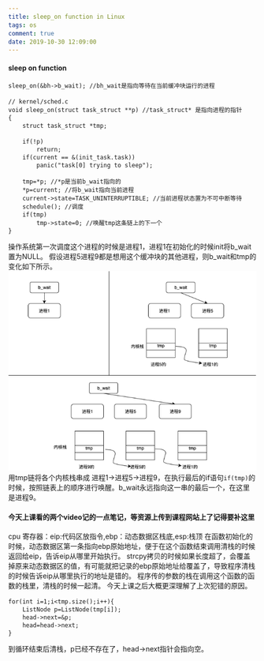 ```yaml
---
title: sleep_on function in Linux
tags: os
comment: true
date: 2019-10-30 12:09:00
---
```

#### sleep on function
```
sleep_on(&bh->b_wait); //bh_wait是指向等待在当前缓冲块运行的进程

// kernel/sched.c
void sleep_on(struct task_struct **p) //task_struct* 是指向进程的指针
{
    struct task_struct *tmp;

    if(!p) 
        return;
    if(current == &(init_task.task))
        panic("task[0] trying to sleep");
    
    tmp=*p; //*p是当前b_wait指向的
    *p=current; //将b_wait指向当前进程
    current->state=TASK_UNINTERRUPTIBLE; //当前进程状态置为不可中断等待
    schedule(); //调度
    if(tmp)
        tmp->state=0; //唤醒tmp这条链上的下一个
}
```
操作系统第一次调度这个进程的时候是进程1，进程1在初始化的时候init将b_wait置为NULL。
假设进程5进程9都是想用这个缓冲块的其他进程，则b_wait和tmp的变化如下所示。
![image1](https://github.com/Wegnery219/IMAGE/blob/master/file1.png?raw=true)
用tmp链将各个内核栈串成 进程1->进程5->进程9，在执行最后的if语句`if(tmp)`的时候，按照链表上的顺序进行唤醒。b_wait永远指向这一串的最后一个，在这里是进程9。
#### 今天上课看的两个video记的一点笔记，等资源上传到课程网站上了记得要补这里
cpu 寄存器：eip:代码区放指令,ebp：动态数据区栈底,esp:栈顶
在函数初始化的时候，动态数据区第一条指向ebp原始地址，便于在这个函数结束调用清栈的时候返回给eip，告诉eip从哪里开始执行。
strcpy拷贝的时候如果长度超了，会覆盖掉原来动态数据区的值，有可能就把记录的ebp原始地址给覆盖了，导致程序清栈的时候告诉eip从哪里执行的地址是错的。
程序传的参数的栈在调用这个函数的函数的栈里，清栈的时候一起清。
今天上课之后大概更深理解了上次犯错的原因。
```
for(int i=1;i<tmp.size();i++){
    ListNode p=ListNode(tmp[i]);
    head->next=&p;
    head=head->next;
}
```
到循环结束后清栈，p已经不存在了，head->next指针会指向空。
